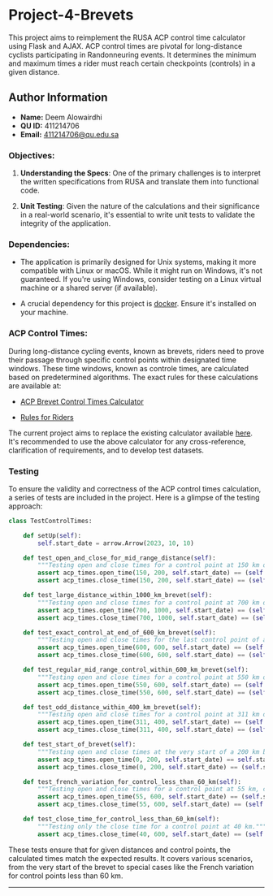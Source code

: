 # Project-4-Brevets

This project aims to reimplement the RUSA ACP control time calculator using Flask and AJAX. ACP control times are pivotal for long-distance cyclists participating in Randonneuring events. It determines the minimum and maximum times a rider must reach certain checkpoints (controls) in a given distance.


## Author Information
- **Name:** Deem Alowairdhi
- **QU ID:** 411214706
- **Email:** 411214706@qu.edu.sa

### Objectives:

1. **Understanding the Specs**: One of the primary challenges is to interpret the written specifications from RUSA and translate them into functional code.
  
2. **Unit Testing**: Given the nature of the calculations and their significance in a real-world scenario, it's essential to write unit tests to validate the integrity of the application.

### Dependencies:

- The application is primarily designed for Unix systems, making it more compatible with Linux or macOS. While it might run on Windows, it's not guaranteed. If you're using Windows, consider testing on a Linux virtual machine or a shared server (if available).
  
- A crucial dependency for this project is [docker](https://www.docker.com/products/docker-desktop/). Ensure it's installed on your machine.

### ACP Control Times:

During long-distance cycling events, known as brevets, riders need to prove their passage through specific control points within designated time windows. These time windows, known as controle times, are calculated based on predetermined algorithms. The exact rules for these calculations are available at:

- [ACP Brevet Control Times Calculator](https://rusa.org/pages/acp-brevet-control-times-calculator)
  
- [Rules for Riders](https://rusa.org/pages/rulesForRiders)

The current project aims to replace the existing calculator available [here](https://rusa.org/octime_acp.html). It's recommended to use the above calculator for any cross-reference, clarification of requirements, and to develop test datasets.

### Testing

To ensure the validity and correctness of the ACP control times calculation, a series of tests are included in the project. Here is a glimpse of the testing approach:

```python
class TestControlTimes:

    def setUp(self):
        self.start_date = arrow.Arrow(2023, 10, 10)

    def test_open_and_close_for_mid_range_distance(self):
        """Testing open and close times for a control point at 150 km on a 200 km brevet."""
        assert acp_times.open_time(150, 200, self.start_date) == (self.start_date.shift(hours=4, minutes=25)).isoformat()
        assert acp_times.close_time(150, 200, self.start_date) == (self.start_date.shift(hours=10)).isoformat()

    def test_large_distance_within_1000_km_brevet(self):
        """Testing open and close times for a control point at 700 km on a 1000 km brevet."""
        assert acp_times.open_time(700, 1000, self.start_date) == (self.start_date.shift(hours=22, minutes=22)).isoformat()
        assert acp_times.close_time(700, 1000, self.start_date) == (self.start_date.shift(hours=48, minutes=45)).isoformat()

    def test_exact_control_at_end_of_600_km_brevet(self):
        """Testing open and close times for the last control point of a 600 km brevet."""
        assert acp_times.open_time(600, 600, self.start_date) == (self.start_date.shift(hours=18, minutes=48)).isoformat()
        assert acp_times.close_time(600, 600, self.start_date) == (self.start_date.shift(hours=40)).isoformat()

    def test_regular_mid_range_control_within_600_km_brevet(self):
        """Testing open and close times for a control point at 550 km on a 600 km brevet."""
        assert acp_times.open_time(550, 600, self.start_date) == (self.start_date.shift(hours=17, minutes=8)).isoformat()
        assert acp_times.close_time(550, 600, self.start_date) == (self.start_date.shift(hours=36, minutes=40)).isoformat()

    def test_odd_distance_within_400_km_brevet(self):
        """Testing open and close times for a control point at 311 km on a 400 km brevet."""
        assert acp_times.open_time(311, 400, self.start_date) == (self.start_date.shift(hours=9, minutes=21)).isoformat()
        assert acp_times.close_time(311, 400, self.start_date) == (self.start_date.shift(hours=20, minutes=44)).isoformat()

    def test_start_of_brevet(self):
        """Testing open and close times at the very start of a 200 km brevet."""
        assert acp_times.open_time(0, 200, self.start_date) == self.start_date.isoformat()
        assert acp_times.close_time(0, 200, self.start_date) == (self.start_date.shift(hours=1)).isoformat()

    def test_french_variation_for_control_less_than_60_km(self):
        """Testing open and close times for a control point at 55 km, considering the French variation."""
        assert acp_times.open_time(55, 600, self.start_date) == (self.start_date.shift(hours=1, minutes=37)).isoformat()
        assert acp_times.close_time(55, 600, self.start_date) == (self.start_date.shift(hours=3, minutes=45)).isoformat()

    def test_close_time_for_control_less_than_60_km(self):
        """Testing only the close time for a control point at 40 km."""
        assert acp_times.close_time(40, 600, self.start_date) == (self.start_date.shift(hours=3)).isoformat()


```

These tests ensure that for given distances and control points, the calculated times match the expected results. It covers various scenarios, from the very start of the brevet to special cases like the French variation for control points less than 60 km.

---

